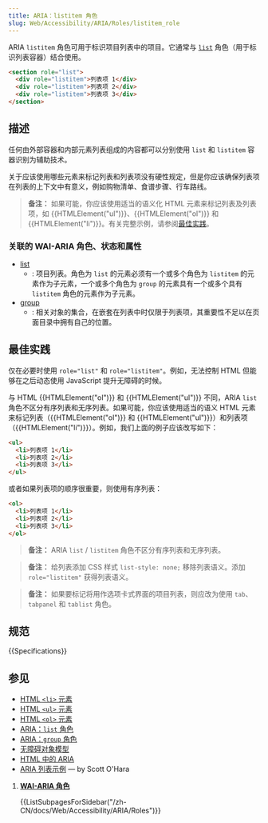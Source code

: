 ```yaml
---
title: ARIA：listitem 角色
slug: Web/Accessibility/ARIA/Roles/listitem_role
---
```


ARIA `listitem` 角色可用于标识项目列表中的项目。它通常与 [`list`](/zh-CN/docs/Web/Accessibility/ARIA/Roles/list_role) 角色（用于标识列表容器）结合使用。

```html
<section role="list">
  <div role="listitem">列表项 1</div>
  <div role="listitem">列表项 2</div>
  <div role="listitem">列表项 3</div>
</section>
```

## 描述

任何由外部容器和内部元素列表组成的内容都可以分别使用 `list` 和 `listitem` 容器识别为辅助技术。

关于应该使用哪些元素来标记列表和列表项没有硬性规定，但是你应该确保列表项在列表的上下文中有意义，例如购物清单、食谱步骤、行车路线。

> **备注：** 如果可能，你应该使用适当的语义化 HTML 元素来标记列表及列表项，如 {{HTMLElement("ul")}}、{{HTMLElement("ol")}} 和 {{HTMLElement("li")}}。有关完整示例，请参阅[最佳实践](#最佳实践)。

### 关联的 WAI-ARIA 角色、状态和属性

- [list](/zh-CN/docs/Web/Accessibility/ARIA/Roles/List_role)
  - : 项目列表。角色为 `list` 的元素必须有一个或多个角色为 `listitem` 的元素作为子元素，一个或多个角色为 `group` 的元素具有一个或多个具有 `listitem` 角色的元素作为子元素。
- [group](/zh-CN/docs/Web/Accessibility/ARIA/Roles/group_role)
  - : 相关对象的集合，在嵌套在列表中时仅限于列表项，其重要性不足以在页面目录中拥有自己的位置。

## 最佳实践

仅在必要时使用 `role="list"` 和 `role="listitem"`。例如，无法控制 HTML 但能够在之后动态使用 JavaScript 提升无障碍的时候。

与 HTML {{HTMLElement("ol")}} 和 {{HTMLElement("ul")}} 不同，ARIA `list` 角色不区分有序列表和无序列表。如果可能，你应该使用适当的语义 HTML 元素来标记列表（{{HTMLElement("ol")}} 和 {{HTMLElement("ul")}}）和列表项（{{HTMLElement("li")}}）。例如，我们上面的例子应该改写如下：

```html
<ul>
  <li>列表项 1</li>
  <li>列表项 2</li>
  <li>列表项 3</li>
</ul>
```

或者如果列表项的顺序很重要，则使用有序列表：

```html
<ol>
  <li>列表项 1</li>
  <li>列表项 2</li>
  <li>列表项 3</li>
</ol>
```

> **备注：** ARIA `list` / `listitem` 角色不区分有序列表和无序列表。

> **备注：** 给列表添加 CSS 样式 `list-style: none;` 移除列表语义。添加 `role="listitem"` 获得列表语义。

> **备注：** 如果要标记将用作选项卡式界面的项目列表，则应改为使用 `tab`、`tabpanel` 和 `tablist` 角色。

## 规范

{{Specifications}}

## 参见

- [HTML `<li>` 元素](/zh-CN/docs/Web/HTML/Element/li)
- [HTML `<ul>` 元素](/zh-CN/docs/Web/HTML/Element/ul)
- [HTML `<ol>` 元素](/zh-CN/docs/Web/HTML/Element/ol)
- [ARIA：`list` 角色](/zh-CN/docs/Web/Accessibility/ARIA/Roles/list_role)
- [ARIA：`group` 角色](/zh-CN/docs/Web/Accessibility/ARIA/Roles/group_role)
- [无障碍对象模型](https://wicg.github.io/aom/spec/)
- [HTML 中的 ARIA](https://w3c.github.io/html-aria/)
- [ARIA 列表示例](https://www.scottohara.me/blog/2018/05/26/aria-lists.html) — by Scott O'Hara

<section id="Quick_links">

1. [**WAI-ARIA 角色**](/zh-CN/docs/Web/Accessibility/ARIA/Roles)

   {{ListSubpagesForSidebar("/zh-CN/docs/Web/Accessibility/ARIA/Roles")}}

</section>
